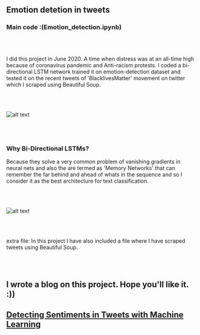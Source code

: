 ## Emotion detetion in tweets
### Main code :(Emotion_detection.ipynb)

<br/>
<br/>

I did this project in June 2020. A time when distress was at an all-time high because of coronavirus pandemic and Anti-racism protests.
   I coded a bi-directional LSTM network trained it on emotion-detection dataset and tested it on the recent tweets of 'BlacklivesMatter' movement on twitter  which I scraped using Beautiful Soup. 

<br/>
<br/>
   
![alt text](https://i.ytimg.com/vi/1gQ6uG5Ujiw/maxresdefault.jpg)

<br/>
<br/>

### Why Bi-Directional LSTMs?
Because they solve  a very common problem of vanishing gradients in neural nets and also the are termed as 'Memory Networks' that can remember the far behind and ahead of whats in the sequence and so I consider it as the best architecture for text classification.

<br />
<br />

![alt text](https://i.stack.imgur.com/iIiYO.png)

<br/>
<br/>

extra file: In this project I have also included a file where I have scraped  tweets using Beautiful Soup.

<br/>
<br/>

## I wrote a blog on this project. Hope you'll like it. :))
## [Detecting Sentiments in Tweets with Machine Learning](https://kaifkohari10.medium.com/detecting-sentiments-in-tweets-with-machine-learning-376a5010b4dc)
